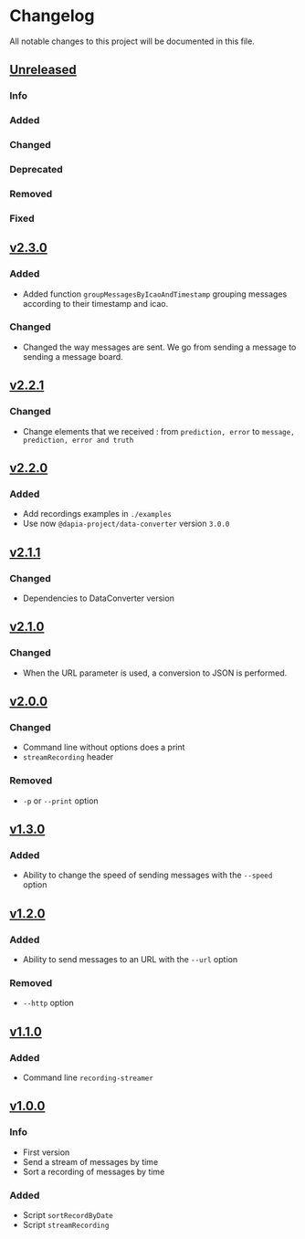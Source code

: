 # Changelog

All notable changes to this project will be documented in this file.

## [Unreleased](https://github.com/DApIA-Project/Recording-Streamer/compare/v2.2.0...main)

### Info

### Added

### Changed

### Deprecated

### Removed

### Fixed

## [v2.3.0](https://github.com/DApIA-Project/Recording-Streamer/compare/v2.2.1...v2.3.0)

### Added

- Added function `groupMessagesByIcaoAndTimestamp` grouping messages according to their timestamp and icao.

### Changed

- Changed the way messages are sent. We go from sending a message to sending a message board.


## [v2.2.1](https://github.com/DApIA-Project/Recording-Streamer/compare/v2.2.0...v2.2.1)

### Changed

- Change elements that we received : from `prediction, error` to `message, prediction, error and truth`

## [v2.2.0](https://github.com/DApIA-Project/Recording-Streamer/compare/v2.1.1...v2.2.0)

### Added

- Add recordings examples in `./examples`
- Use now `@dapia-project/data-converter` version `3.0.0`

## [v2.1.1](https://github.com/DApIA-Project/Recording-Streamer/compare/v2.1.0...v2.1.1)

### Changed

- Dependencies to DataConverter version

## [v2.1.0](https://github.com/DApIA-Project/Recording-Streamer/compare/v2.0.0...v2.1.0)

### Changed

- When the URL parameter is used, a conversion to JSON is performed.

## [v2.0.0](https://github.com/DApIA-Project/Recording-Streamer/compare/v1.3.0...v2.0.0)

### Changed

- Command line without options does a print
- `streamRecording` header

### Removed

- `-p` or `--print` option

## [v1.3.0](https://github.com/DApIA-Project/Recording-Streamer/compare/v1.2.0...v1.3.0)

### Added

- Ability to change the speed of sending messages with the `--speed` option

## [v1.2.0](https://github.com/DApIA-Project/Recording-Streamer/compare/v1.1.0...v1.2.0)

### Added

- Ability to send messages to an URL with the `--url` option

### Removed

- `--http` option

## [v1.1.0](https://github.com/DApIA-Project/Recording-Streamer/compare/v1.0.0...v1.1.0)

### Added

- Command line `recording-streamer`

## [v1.0.0](https://github.com/DApIA-Project/Recording-Streamer/compare/old...new)

### Info

- First version
- Send a stream of messages by time
- Sort a recording of messages by time

### Added

- Script `sortRecordByDate`
- Script `streamRecording`
